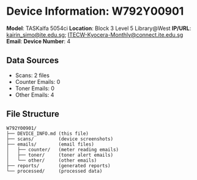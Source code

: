 # Device Information: W792Y00901

**Model**: TASKalfa 5054ci
**Location**: Block 3 Level 5 Library@West
**IP/URL**: kairin_simo@ite.edu.sg; ITECW-Kyocera-Monthly@connect.ite.edu.sg
**Email**: 
**Device Number**: 4

## Data Sources
- Scans: 2 files
- Counter Emails: 0
- Toner Emails: 0
- Other Emails: 4

## File Structure
```
W792Y00901/
├── DEVICE_INFO.md (this file)
├── scans/         (device screenshots)
├── emails/        (email files)
│   ├── counter/   (meter reading emails)
│   ├── toner/     (toner alert emails)
│   └── other/     (other emails)
├── reports/       (generated reports)
└── processed/     (processed data)
```
